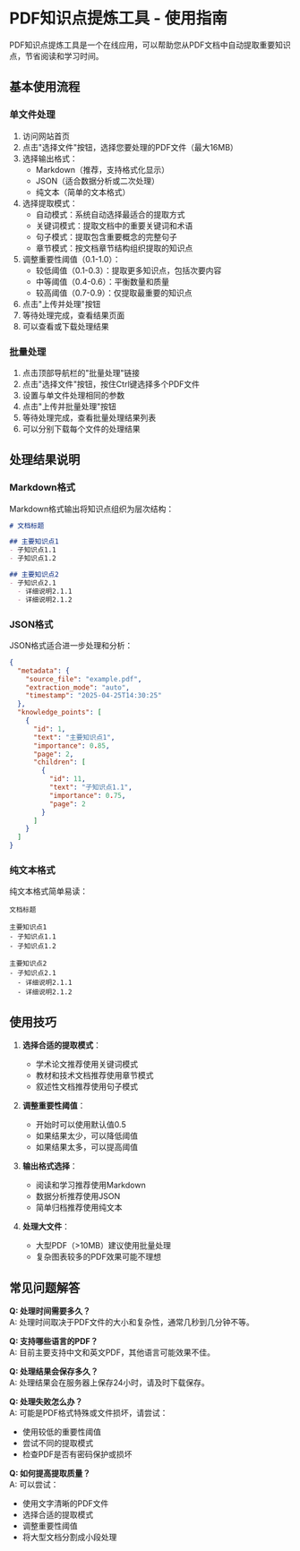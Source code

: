 # PDF知识点提炼工具 - 使用指南

PDF知识点提炼工具是一个在线应用，可以帮助您从PDF文档中自动提取重要知识点，节省阅读和学习时间。

## 基本使用流程

### 单文件处理

1. 访问网站首页
2. 点击"选择文件"按钮，选择您要处理的PDF文件（最大16MB）
3. 选择输出格式：
   - Markdown（推荐，支持格式化显示）
   - JSON（适合数据分析或二次处理）
   - 纯文本（简单的文本格式）
4. 选择提取模式：
   - 自动模式：系统自动选择最适合的提取方式
   - 关键词模式：提取文档中的重要关键词和术语
   - 句子模式：提取包含重要概念的完整句子
   - 章节模式：按文档章节结构组织提取的知识点
5. 调整重要性阈值（0.1-1.0）：
   - 较低阈值（0.1-0.3）：提取更多知识点，包括次要内容
   - 中等阈值（0.4-0.6）：平衡数量和质量
   - 较高阈值（0.7-0.9）：仅提取最重要的知识点
6. 点击"上传并处理"按钮
7. 等待处理完成，查看结果页面
8. 可以查看或下载处理结果

### 批量处理

1. 点击顶部导航栏的"批量处理"链接
2. 点击"选择文件"按钮，按住Ctrl键选择多个PDF文件
3. 设置与单文件处理相同的参数
4. 点击"上传并批量处理"按钮
5. 等待处理完成，查看批量处理结果列表
6. 可以分别下载每个文件的处理结果

## 处理结果说明

### Markdown格式

Markdown格式输出将知识点组织为层次结构：

```markdown
# 文档标题

## 主要知识点1
- 子知识点1.1
- 子知识点1.2

## 主要知识点2
- 子知识点2.1
  - 详细说明2.1.1
  - 详细说明2.1.2
```

### JSON格式

JSON格式适合进一步处理和分析：

```json
{
  "metadata": {
    "source_file": "example.pdf",
    "extraction_mode": "auto",
    "timestamp": "2025-04-25T14:30:25"
  },
  "knowledge_points": [
    {
      "id": 1,
      "text": "主要知识点1",
      "importance": 0.85,
      "page": 2,
      "children": [
        {
          "id": 11,
          "text": "子知识点1.1",
          "importance": 0.75,
          "page": 2
        }
      ]
    }
  ]
}
```

### 纯文本格式

纯文本格式简单易读：

```
文档标题

主要知识点1
- 子知识点1.1
- 子知识点1.2

主要知识点2
- 子知识点2.1
  - 详细说明2.1.1
  - 详细说明2.1.2
```

## 使用技巧

1. **选择合适的提取模式**：
   - 学术论文推荐使用关键词模式
   - 教材和技术文档推荐使用章节模式
   - 叙述性文档推荐使用句子模式

2. **调整重要性阈值**：
   - 开始时可以使用默认值0.5
   - 如果结果太少，可以降低阈值
   - 如果结果太多，可以提高阈值

3. **输出格式选择**：
   - 阅读和学习推荐使用Markdown
   - 数据分析推荐使用JSON
   - 简单归档推荐使用纯文本

4. **处理大文件**：
   - 大型PDF（>10MB）建议使用批量处理
   - 复杂图表较多的PDF效果可能不理想

## 常见问题解答

**Q: 处理时间需要多久？**  
A: 处理时间取决于PDF文件的大小和复杂性，通常几秒到几分钟不等。

**Q: 支持哪些语言的PDF？**  
A: 目前主要支持中文和英文PDF，其他语言可能效果不佳。

**Q: 处理结果会保存多久？**  
A: 处理结果会在服务器上保存24小时，请及时下载保存。

**Q: 处理失败怎么办？**  
A: 可能是PDF格式特殊或文件损坏，请尝试：
- 使用较低的重要性阈值
- 尝试不同的提取模式
- 检查PDF是否有密码保护或损坏

**Q: 如何提高提取质量？**  
A: 可以尝试：
- 使用文字清晰的PDF文件
- 选择合适的提取模式
- 调整重要性阈值
- 将大型文档分割成小段处理